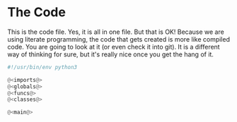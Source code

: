 # The Code

This is the code file. Yes, it is all in one file. But that is OK! Because we are using literate programming, the code that gets created is more like compiled code. You are going to look at it (or even check it into git). It is a different way of thinking for sure, but it's really nice once you get the hang of it.

```python {tangle=omd.py}
#!/usr/bin/env python3

@<imports@>
@<globals@>
@<funcs@>
@<classes@>

@<main@>
```

